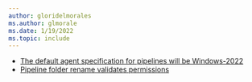 ```yaml
---
author: gloridelmorales
ms.author: glmorale
ms.date: 1/19/2022
ms.topic: include
---
```


- [The default agent specification for pipelines will be Windows-2022](#the-default-agent-specification-for-pipelines-will-be-windows-2022)
- [Pipeline folder rename validates permissions](#pipeline-folder-rename-validates-permissions)